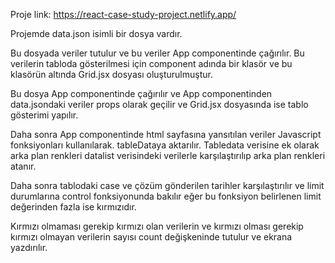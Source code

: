 Proje link: https://react-case-study-project.netlify.app/

Projemde data.json isimli bir dosya vardır.

Bu dosyada veriler tutulur ve bu veriler App componentinde çağırılır.
Bu verilerin tabloda gösterilmesi için component adında bir klasör ve bu klasörün altında Grid.jsx dosyası oluşturulmuştur.

Bu dosya App componentinde çağırılır ve App componentinden data.jsondaki veriler props olarak geçilir ve Grid.jsx dosyasında ise tablo gösterimi yapılır.

Daha sonra App componentinde html sayfasına yansıtılan veriler Javascript fonksiyonları kullanılarak. tableDataya aktarılır. Tabledata verisine ek olarak arka plan renkleri datalist verisindeki verilerle karşılaştırılıp arka plan renkleri atanır.

Daha sonra tablodaki case ve çözüm gönderilen tarihler karşılaştırılır ve limit durumlarına control fonksiyonunda bakılır eğer bu fonksiyon belirlenen limit değerinden fazla ise kırmızıdır.

Kırmızı olmaması gerekip kırmızı olan verilerin ve kırmızı olması gerekip kırmızı olmayan verilerin sayısı count değişkeninde tutulur ve ekrana yazdırılır.
